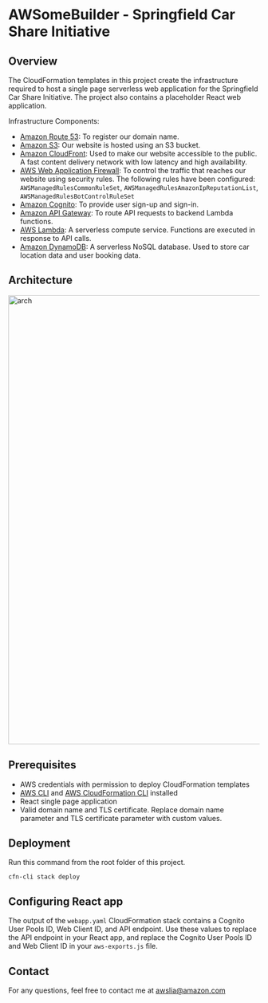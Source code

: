 # AWSomeBuilder - Springfield Car Share Initiative

## Overview

The CloudFormation templates in this project create the infrastructure required to host a single page serverless web application for the Springfield Car Share Initiative. The project also contains a placeholder React web application.

Infrastructure Components:

- [Amazon Route 53](https://aws.amazon.com/route53/): To register our domain name.
- [Amazon S3](https://aws.amazon.com/s3/): Our website is hosted using an S3 bucket.
- [Amazon CloudFront](https://aws.amazon.com/cloudfront): Used to make our website accessible to the public. A fast content delivery network with low latency and high availability.
- [AWS Web Application Firewall](https://aws.amazon.com/waf/): To control the traffic that reaches our website using security rules. The following rules have been configured: `AWSManagedRulesCommonRuleSet`, `AWSManagedRulesAmazonIpReputationList`, `AWSManagedRulesBotControlRuleSet`
- [Amazon Cognito](https://aws.amazon.com/cognito/): To provide user sign-up and sign-in.
- [Amazon API Gateway](https://aws.amazon.com/apigateway/): To route API requests to backend Lambda functions.
- [AWS Lambda](https://aws.amazon.com/lambda/): A serverless compute service. Functions are executed in response to API calls.
- [Amazon DynamoDB](https://aws.amazon.com/dynamodb/): A serverless NoSQL database. Used to store car location data and user booking data.

## Architecture

<img width="900" alt="arch" src="https://user-images.githubusercontent.com/57345244/130268637-db2b5064-7650-41d9-ba6e-4774d6c8db0b.png">

## Prerequisites

- AWS credentials with permission to deploy CloudFormation templates
- [AWS CLI](https://docs.aws.amazon.com/cli/latest/userguide/cli-chap-install.html) and [AWS CloudFormation CLI](https://github.com/Kotaimen/awscfncli) installed
- React single page application
- Valid domain name and TLS certificate. Replace domain name parameter and TLS certificate parameter with custom values. 

## Deployment

Run this command from the root folder of this project.

`cfn-cli stack deploy`

## Configuring React app

The output of the `webapp.yaml` CloudFormation stack contains a Cognito User Pools ID, Web Client ID, and API endpoint.
Use these values to replace the API endpoint in your React app, and replace the Cognito User Pools ID and Web Client ID in your `aws-exports.js` file.

## Contact

For any questions, feel free to contact me at awslia@amazon.com
